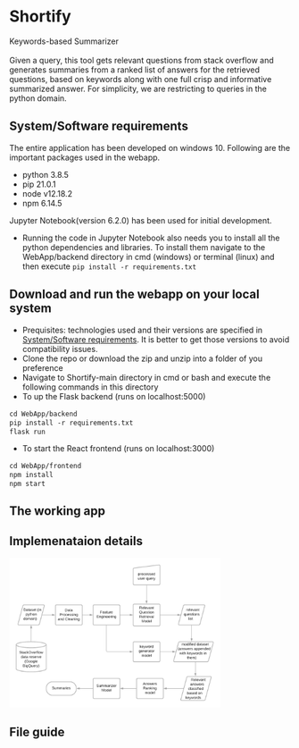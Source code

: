 # Shortify
Keywords-based Summarizer
<br>
<br>
Given a query, this tool gets relevant questions from stack overflow and generates summaries from a ranked list of answers for the retrieved questions, based on keywords along with one full crisp and informative summarized answer. For simplicity, we are restricting to queries in the python domain.

## System/Software requirements
The entire application has been developed on windows 10. Following are the important packages used in the webapp.

- python 3.8.5
- pip 21.0.1
- node v12.18.2
- npm 6.14.5

Jupyter Notebook(version 6.2.0) has been used for initial development.

- Running the code in Jupyter Notebook also needs you to install all the python dependencies and libraries. To install them navigate to the WebApp/backend directory in cmd (windows) or terminal (linux) and then execute ```pip install -r requirements.txt```

## Download and run the webapp on your local system
- Prequisites: technologies used and their versions are specified in [System/Software requirements](#systemsoftware-requirements). It is better to get those versions to avoid compatibility issues.
- Clone the repo or download the zip and unzip into a folder of you preference
- Navigate to Shortify-main directory in cmd or bash and execute the following commands in this directory
- To up the Flask backend (runs on localhost:5000)
```
cd WebApp/backend
pip install -r requirements.txt
flask run
```
- To start the React frontend (runs on localhost:3000)
```
cd WebApp/frontend
npm install
npm start
```

## The working app

## Implemenataion details

<img src="images/shortify.png" height="75%" width="75%"/>

## File guide

